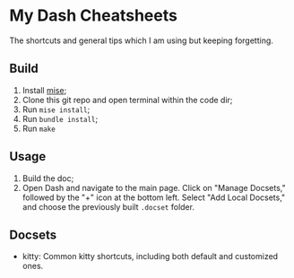 # My Dash Cheatsheets

The shortcuts and general tips which I am using but keeping forgetting.

## Build

1. Install [mise](mise.jdx.dev/getting-started.html);
2. Clone this git repo and open terminal within the code dir;
3. Run `mise install`;
4. Run `bundle install`;
5. Run `make`

## Usage

1. Build the doc;
2. Open Dash and navigate to the main page. Click on "Manage Docsets," followed
    by the "+" icon at the bottom left. Select "Add Local Docsets," and choose
    the previously built `.docset` folder.

## Docsets

- kitty: Common kitty shortcuts, including both default and customized ones.
